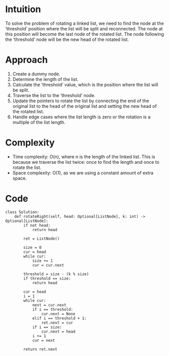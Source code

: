 # Intuition

To solve the problem of rotating a linked list, we need to find the node at the ‘threshold’ position where the list will be split and reconnected. The node at this position will become the last node of the rotated list. The node following the ‘threshold’ node will be the new head of the rotated list.

# Approach

1. Create a dummy node.
2. Determine the length of the list.
2. Calculate the ‘threshold’ value, which is the position where the list will be split.
3. Traverse the list to the ‘threshold’ node.
4. Update the pointers to rotate the list by connecting the end of the original list to the head of the original list and setting the new head of the rotated list.
5. Handle edge cases where the list length is zero or the rotation is a multiple of the list length.

# Complexity

- Time complexity: O(n), where n is the length of the linked list. This is because we traverse the list twice: once to find the length and once to rotate the list.
- Space complexity: O(1), as we are using a constant amount of extra space.
# Code
```
class Solution:
    def rotateRight(self, head: Optional[ListNode], k: int) -> Optional[ListNode]:
        if not head:
            return head
        
        ret = ListNode()

        size = 0
        cur = head
        while cur:
            size += 1
            cur = cur.next

        threshold = size - (k % size)
        if threshold == size:
            return head

        cur = head
        i = 1
        while cur:
            next = cur.next
            if i == threshold:
                cur.next = None
            elif i == threshold + 1:
                ret.next = cur
            if i == size:
                cur.next = head
            i += 1
            cur = next

        return ret.next
```
